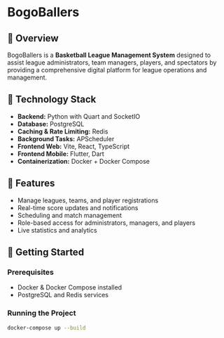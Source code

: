 # BogoBallers

## 🔹 Overview
BogoBallers is a **Basketball League Management System** designed to assist league administrators, team managers, players, and spectators by providing a comprehensive digital platform for league operations and management.

## 🔹 Technology Stack

- **Backend:** Python with Quart and SocketIO  
- **Database:** PostgreSQL  
- **Caching & Rate Limiting:** Redis  
- **Background Tasks:** APScheduler  
- **Frontend Web:** Vite, React, TypeScript
- **Frontend Mobile:** Flutter, Dart 
- **Containerization:** Docker + Docker Compose

## 🔹 Features
- Manage leagues, teams, and player registrations  
- Real-time score updates and notifications  
- Scheduling and match management  
- Role-based access for administrators, managers, and players  
- Live statistics and analytics  

## 🔹 Getting Started

### Prerequisites
- Docker & Docker Compose installed  
- PostgreSQL and Redis services  

### Running the Project
```bash
docker-compose up --build
